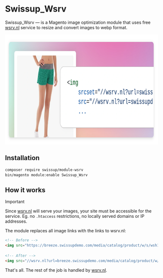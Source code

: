 # Swissup_Wsrv

Swissup_Wsrv — is a Magento image optimization module that uses free
[wsrv.nl](https://wsrv.nl/) service to resize and convert images to webp format.

<picture>
    <source media="(prefers-color-scheme: dark)" srcset="./media/dark.webp">
    <img alt="Screenshot with image src demonstration" src="./media/light.webp" width="825" height="363">
</picture>

## Installation

```bash
composer require swissup/module-wsrv
bin/magento module:enable Swissup_Wsrv
```

## How it works

> [!IMPORTANT]
> Since [wsrv.nl](https://wsrv.nl/) will serve your images, your site must
> be accessible for the service.
> Eg. no `.htaccess` restrictions, no locally served domains or IP addresses.

The module replaces all image links with the links to wsrv.nl:

```html
<!-- Before -->
<img src="https://breeze.swissupdemo.com/media/catalog/product/w/s/wsh12-green_main_1.jpg?width=325&height=325"/>

<!-- After -->
<img src="//wsrv.nl?url=breeze.swissupdemo.com/media/catalog/product/w/s/wsh12-green_main_1.jpg&w=325&h=325&output=webp&fit=contain&cbg=fff"/>
```

That's all. The rest of the job is handled by [wsrv.nl](https://wsrv.nl/).
